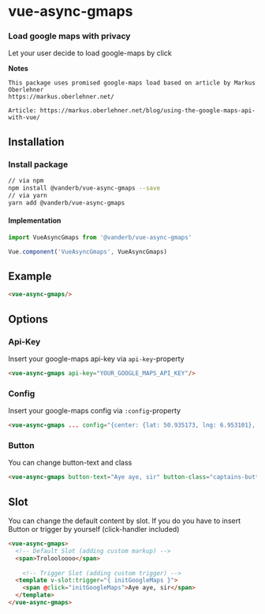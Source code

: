 # vue-async-gmaps
### Load google maps with privacy

Let your user decide to load google-maps by click

**Notes**

```
This package uses promised google-maps load based on article by Markus Oberlehner
https://markus.oberlehner.net/

Article: https://markus.oberlehner.net/blog/using-the-google-maps-api-with-vue/
```

## Installation

### Install package

```bash
// via npm
npm install @vanderb/vue-async-gmaps --save
// via yarn
yarn add @vanderb/vue-async-gmaps
```

#### Implementation

```javascript
import VueAsyncGmaps from '@vanderb/vue-async-gmaps'

Vue.component('VueAsyncGmaps', VueAsyncGmaps)

```
## Example

```html
<vue-async-gmaps/>
```

## Options

### Api-Key

Insert your google-maps api-key via `api-key`-property
```html
<vue-async-gmaps api-key="YOUR_GOOGLE_MAPS_API_KEY"/>
```

### Config

Insert your google-maps config via `:config`-property
```html
<vue-async-gmaps ... config="{center: {lat: 50.935173, lng: 6.953101}, zoom: 11}"/>
```
### Button

You can change button-text and class

```html
<vue-async-gmaps button-text="Aye aye, sir" button-class="captains-button"/>
```

## Slot

You can change the default content by slot. If you do you have to insert Button or trigger by yourself (click-handler included)

```html
<vue-async-gmaps>
  <!-- Default Slot (adding custom markup) -->
  <span>Trolooloooo</span>
  
    <!-- Trigger Slot (adding custom trigger) -->
  <template v-slot:trigger="{ initGoogleMaps }">
    <span @click="initGoogleMaps">Aye aye, sir</span>
  </template>
</vue-async-gmaps>
```
